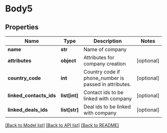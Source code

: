 # Body5

## Properties
Name | Type | Description | Notes
------------ | ------------- | ------------- | -------------
**name** | **str** | Name of company | 
**attributes** | **object** | Attributes for company creation | [optional] 
**country_code** | **int** | Country code if phone_number is passed in attributes. | [optional] 
**linked_contacts_ids** | **list[int]** | Contact ids to be linked with company | [optional] 
**linked_deals_ids** | **list[str]** | Deal ids to be linked with company | [optional] 

[[Back to Model list]](../README.md#documentation-for-models) [[Back to API list]](../README.md#documentation-for-api-endpoints) [[Back to README]](../README.md)


